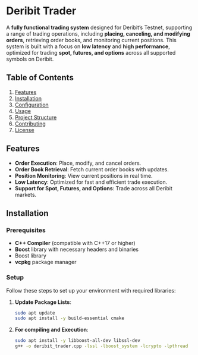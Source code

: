 # Deribit Trader

A **fully functional trading system** designed for Deribit’s Testnet, supporting a range of trading operations, including **placing, canceling, and modifying orders**, retrieving order books, and monitoring current positions. This system is built with a focus on **low latency** and **high performance**, optimized for trading **spot, futures, and options** across all supported symbols on Deribit.

## Table of Contents

1. [Features](#features)
2. [Installation](#installation)
3. [Configuration](#configuration)
4. [Usage](#usage)
5. [Project Structure](#project-structure)
6. [Contributing](#contributing)
7. [License](#license)

## Features

- **Order Execution**: Place, modify, and cancel orders.
- **Order Book Retrieval**: Fetch current order books with updates.
- **Position Monitoring**: View current positions in real time.
- **Low Latency**: Optimized for fast and efficient trade execution.
- **Support for Spot, Futures, and Options**: Trade across all Deribit markets.

## Installation

### Prerequisites

- **C++ Compiler** (compatible with C++17 or higher)
- **Boost** library with necessary headers and binaries
- Boost library
- **vcpkg** package manager

### Setup

Follow these steps to set up your environment with required libraries:

1. **Update Package Lists**:
   ```bash
   sudo apt update
   sudo apt install -y build-essential cmake

2. **For compiling and Execution**:
   ```bash
   sudo apt install -y libboost-all-dev libssl-dev
   g++ -o deribit_trader.cpp -lssl -lboost_system -lcrypto -lpthread

